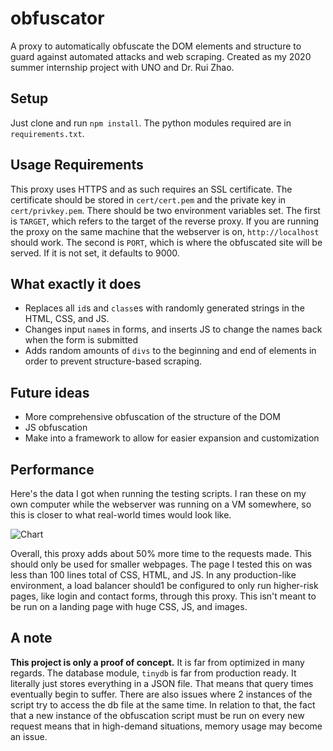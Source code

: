 # obfuscator

A proxy to automatically obfuscate the DOM elements and structure to guard against automated attacks and web scraping. Created as my 2020 summer internship project with UNO and Dr. Rui Zhao.

## Setup

Just clone and run `npm install`. The python modules required are in `requirements.txt`.

## Usage Requirements

This proxy uses HTTPS and as such requires an SSL certificate. The certificate should be stored in `cert/cert.pem` and the private key in `cert/privkey.pem`.
There should be two environment variables set. The first is `TARGET`, which refers to the target of the reverse proxy. If you are running the proxy on the same machine that the webserver is on, `http://localhost` should work. The second is `PORT`, which is where the obfuscated site will be served. If it is not set, it defaults to 9000.

## What exactly it does

- Replaces all `id`s and `class`es with randomly generated strings in the HTML, CSS, and JS.
- Changes input `name`s in forms, and inserts JS to change the names back when the form is submitted
- Adds random amounts of `divs` to the beginning and end of elements in order to prevent structure-based scraping.

## Future ideas

- More comprehensive obfuscation of the structure of the DOM
- JS obfuscation
- Make into a framework to allow for easier expansion and customization

## Performance

Here's the data I got when running the testing scripts. I ran these on my own computer while the webserver was running on a VM somewhere, so this is closer to what real-world times would look like.

![Chart](https://i.imgur.com/UMqILQp.png)

Overall, this proxy adds about 50% more time to the requests made. This should only be used for smaller webpages. The page I tested this on was less than 100 lines total of CSS, HTML, and JS. In any production-like environment, a load balancer should1 be configured to only run higher-risk pages, like login and contact forms, through this proxy. This isn't meant to be run on a landing page with huge CSS, JS, and images.

## A note

**This project is only a proof of concept.** It is far from optimized in many regards. The database module, `tinydb` is far from production ready. It literally just stores everything in a JSON file. That means that query times eventually begin to suffer. There are also issues where 2 instances of the script try to access the db file at the same time. In relation to that, the fact that a new instance of the obfuscation script must be run on every new request means that in high-demand situations, memory usage may become an issue.
